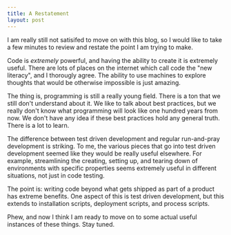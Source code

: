 ```yaml
---
title: A Restatement
layout: post
---
```


I am really still not satisifed to move on with this blog, so I would
like to take a few minutes to review and restate the point I am trying
to make. 

Code is *extremely* powerful, and having the ability to create it is
extremely useful. There are lots of places on the internet
which call code the "new literacy", and I thorougly agree. The ability
to use machines to explore thoughts that would be otherwise impossible
is just amazing. 

The thing is, programming is still a really young field. There is a ton that we
still don't understand about it. We like to talk about best practices,
but we really don't know what programming will look like one hundred
years from now. We don't have any idea if these best practices hold
any general truth. There is a lot to learn. 

The difference between test driven development and regular
run-and-pray development is striking. To me, the various pieces that
go into test driven development seemed like they would be really
useful elsewhere. For example, streamlining the creating, setting up,
and tearing down of environments with specific properties seems
extremely useful in different situations, not just in code testing. 

The point is: writing code beyond what gets shipped as part of a
product has extreme benefits. One aspect of this is test driven
development, but this extends to installation scripts, deployment
scripts, and process scripts. 

Phew, and now I think I am ready to move on to some actual useful
instances of these things. Stay tuned. 

